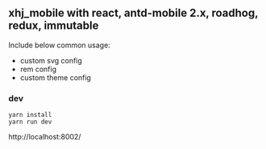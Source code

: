 ## xhj_mobile with react, antd-mobile 2.x, roadhog, redux, immutable

Include below common usage:

- custom svg config
- rem config
- custom theme config

### dev

```
yarn install
yarn run dev
```

http://localhost:8002/

